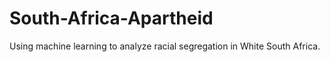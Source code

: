# South-Africa-Apartheid
Using machine learning to analyze racial segregation in White South Africa.
